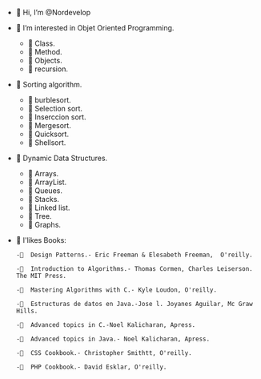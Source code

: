 - 👋 Hi, I’m @Nordevelop
- 👀 I’m interested in Objet Oriented Programming. 
     - 👀 Class.
     - 👀 Method.
     - 👀 Objects.
     - 👀 recursion.
     
- 👀 Sorting algorithm.  
     - 👀 burblesort.
     - 👀 Selection sort.
     - 👀 Inserccion sort.
     - 👀 Mergesort.
     - 👀 Quicksort.
     - 👀 Shellsort.
     
- 👀 Dynamic Data Structures.
     - 👀 Arrays.
     - 👀 ArrayList.
     - 👀 Queues.
     - 👀 Stacks.
     - 👀 Linked list.
     - 👀 Tree.
     - 👀 Graphs.

- 💞️ I'likes Books:

      -💞️  Design Patterns.- Eric Freeman & Elesabeth Freeman,  O'reilly.
      
      -💞️  Introduction to Algorithms.- Thomas Cormen, Charles Leiserson. The MIT Press.
      
      -💞️  Mastering Algorithms with C.- Kyle Loudon, O'reilly.
     
      -💞️  Estructuras de datos en Java.-Jose l. Joyanes Aguilar, Mc Graw Hills.
      
      -💞️  Advanced topics in C.-Noel Kalicharan, Apress.
       
      -💞️  Advanced topics in Java.- Noel Kalicharan, Apress.
      
      -💞️  CSS Cookbook.- Christopher Smithtt, O'reilly.
      
      -💞️  PHP Cookbook.- David Esklar, O'reilly.

<!---
Nordevelop/Nordevelop is a ✨ special ✨ repository because its `README.md` (this file) appears on your GitHub profile.
You can click the Preview link to take a look at your changes.
--->
